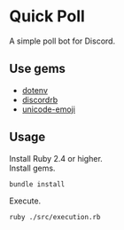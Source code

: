 # Quick Poll
A simple poll bot for Discord.  

## Use gems
* [dotenv](https://github.com/bkeepers/dotenv)
* [discordrb](https://github.com/discordrb/discordrb)
* [unicode-emoji](https://github.com/janlelis/unicode-emoji)

## Usage
Install Ruby 2.4 or higher.  
Install gems.  
```
bundle install
```
Execute.
```
ruby ./src/execution.rb
```

